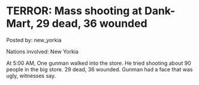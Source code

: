 # TERROR: Mass shooting at Dank-Mart, 29 dead, 36 wounded

Posted by: new_yorkia

Nations involved: New Yorkia

At 5:00 AM, One gunman walked into the store. He tried shooting about 90 people in the big store. 29 dead, 36 wounded. Gunman had a face that was ugly, witnesses say.